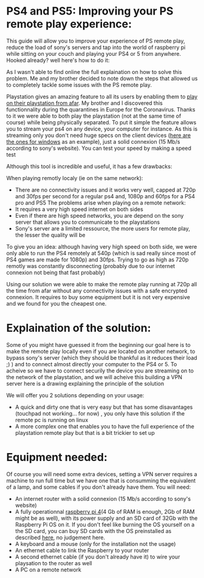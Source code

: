 # PS4 and PS5: Improving your PS remote play experience:

This guide will allow you to improve your experience of PS remote play, reduce the load of sony's servers and tap into the world of raspberry pi while sitting on your couch and playing your PS4 or 5 from anywhere. Hooked already? well here's how to do it:

As I wasn't able to find online the full explaination on how to solve this problem. Me and my brother decided to note down the steps that allowed us to completely tackle some issues with the PS remote play.

Playstation gives an amazing feature to all its users by enabling them to [play on their playstation from afar](https://remoteplay.dl.playstation.net/remoteplay/lang/en/index.html). My brother and I discovered this functionnality during the quarantines in Europe for the Coronavirus. Thanks to it we were able to both play the playstation (not at the same time of course) while being physically separated. 
To put it simple the feature allows you to stream your ps4 on any device, your computer for instance. As this is streaming only you don't need huge specs on the client devices ([here are the ones for windows](https://remoteplay.dl.playstation.net/remoteplay/lang/gb/ps4_win.html) as an example), just a solid connexion (15 Mb/s according to sony's website). You can test your speed by making a speed test

Although this tool is incredible and useful, it has a few drawbacks:

When playing remotly localy (ie on the same network):
* There are no connectivity issues and it works very well, capped at 720p and 30fps per second for a regular ps4 and, 1080p and 60fps for a PS4 pro and PS5
The problems arise when playing on a remote network:
* It requires a very high speed internet on both sides
* Even if there are high speed networks, you are depend on the sony server that allows you to communicate to the playstations
* Sony's server are a limited ressource, the more users for remote play, the lesser the quality will be

To give you an idea: although having very high speed on both side, we were only able to run the PS4 remotely at 540p (which is sad really since most of PS4 games are made for 1080p) and 30fps.
Trying to go as high as 720p remotly was constantly disconnecting (probably due to our internet connexion not being that fast probably)


Using our solution we were able to make the remote play running at 720p all the time from afar without any connectivity issues with a safe encrypted connexion. It requires to buy some equipment but it is not very expensive and we found for you the cheapest one.


# Explaination of the solution:
Some of you might have guessed it from the beginning our goal here is to make the remote play locally even if you are located on another network, to bypass sony's server (which they should be thankful as it reduces their load ;) ) and to connect almost directly your computer to the PS4 or 5.
To acheive so we have to connect securily the device you are streaming on to the network of the playstation, and we will acheive this building a VPN server here is a drawing explaining the principle of the solution



We will offer you 2 solutions depending on your usage: 
* A quick and dirty one that is very easy but that has some disavantages (touchpad not working... for now) , you only have this solution if the remote pc is running on linux
* A more complex one that enables you to have the full experience of the playstation remote play but that is a bit trickier to set up




# Equipment needed:
Of course you will need some extra devices, setting a VPN server requires a machine to run full time but we have one that is consumming the equivalent of a lamp, and some cables if you don't already have them.
You will need:
* An internet router with a solid connexion (15 Mb/s according to sony's website)
* A fully operationnal [raspberry pi 4](https://www.raspberrypi.org/products/raspberry-pi-4-model-b/?resellerType=home)(4 Gb of RAM is enough, 2Gb of RAM might be as well), with its power supply and an SD card of 32Gb with the Raspberry Pi OS on it.
If you don't feel like burning the OS yourself on a the SD card, you can buy SD cards with the OS preinstalled as described [here](https://www.raspberrypi.org/downloads/noobs/), no judgement here.
* A keyboard and a mouse (only for the installation not the usage)
* An ethernet cable to link the Raspberry to your router
* A second ethernet cable (if you don't already have it) to wire your playsation to the router as well
* A PC on a remote network







